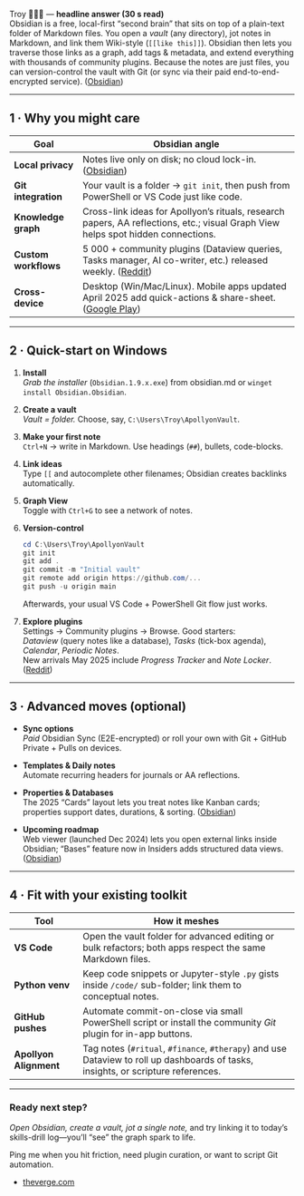 Troy 🤝🔑🌟 — **headline answer (30 s read)**  
Obsidian is a free, local-first “second brain” that sits on top of a plain-text folder of Markdown files. You open a _vault_ (any directory), jot notes in Markdown, and link them Wiki-style (`[[like this]]`). Obsidian then lets you traverse those links as a graph, add tags & metadata, and extend everything with thousands of community plugins. Because the notes are just files, you can version-control the vault with Git (or sync via their paid end-to-end-encrypted service). ([Obsidian](https://obsidian.md/?utm_source=chatgpt.com "Obsidian - Sharpen your thinking"))

---

## 1 · Why you might care

|Goal|Obsidian angle|
|---|---|
|**Local privacy**|Notes live only on disk; no cloud lock-in. ([Obsidian](https://obsidian.md/?utm_source=chatgpt.com "Obsidian - Sharpen your thinking"))|
|**Git integration**|Your vault is a folder → `git init`, then push from PowerShell or VS Code just like code.|
|**Knowledge graph**|Cross-link ideas for Apollyon’s rituals, research papers, AA reflections, etc.; visual Graph View helps spot hidden connections.|
|**Custom workflows**|5 000 + community plugins (Dataview queries, Tasks manager, AI co-writer, etc.) released weekly. ([Reddit](https://www.reddit.com/r/ObsidianMD/comments/1kye30t/15_new_obsidian_plugins_you_need_to_know_about/?utm_source=chatgpt.com "15 New Obsidian Plugins You Need to Know About (May 29th 2025)"))|
|**Cross-device**|Desktop (Win/Mac/Linux). Mobile apps updated April 2025 add quick-actions & share-sheet. ([Google Play](https://play.google.com/store/apps/details?hl=en_US&id=md.obsidian&utm_source=chatgpt.com "Obsidian - Apps on Google Play"))|

---

## 2 · Quick-start on Windows

1. **Install**  
    _Grab the installer_ (`Obsidian.1.9.x.exe`) from obsidian.md or `winget install Obsidian.Obsidian`.
    
2. **Create a vault**  
    _Vault = folder._ Choose, say, `C:\Users\Troy\ApollyonVault`.
    
3. **Make your first note**  
    `Ctrl+N` → write in Markdown. Use headings (`##`), bullets, code-blocks.
    
4. **Link ideas**  
    Type `[[` and autocomplete other filenames; Obsidian creates backlinks automatically.
    
5. **Graph View**  
    Toggle with `Ctrl+G` to see a network of notes.
    
6. **Version-control**
    
    ```powershell
    cd C:\Users\Troy\ApollyonVault
    git init
    git add .
    git commit -m "Initial vault"
    git remote add origin https://github.com/...
    git push -u origin main
    ```
    
    Afterwards, your usual VS Code + PowerShell Git flow just works.
    
7. **Explore plugins**  
    Settings → Community plugins → Browse. Good starters:  
    _Dataview_ (query notes like a database), _Tasks_ (tick-box agenda), _Calendar_, _Periodic Notes_.  
    New arrivals May 2025 include _Progress Tracker_ and _Note Locker_. ([Reddit](https://www.reddit.com/r/ObsidianMD/comments/1kye30t/15_new_obsidian_plugins_you_need_to_know_about/?utm_source=chatgpt.com "15 New Obsidian Plugins You Need to Know About (May 29th 2025)"))
    

---

## 3 · Advanced moves (optional)

- **Sync options**  
    _Paid_ Obsidian Sync (E2E-encrypted) or roll your own with Git + GitHub Private + Pulls on devices.
    
- **Templates & Daily notes**  
    Automate recurring headers for journals or AA reflections.
    
- **Properties & Databases**  
    The 2025 “Cards” layout lets you treat notes like Kanban cards; properties support dates, durations, & sorting. ([Obsidian](https://obsidian.md/changelog/?utm_source=chatgpt.com "Changelog - Obsidian"))
    
- **Upcoming roadmap**  
    Web viewer (launched Dec 2024) lets you open external links inside Obsidian; “Bases” feature now in Insiders adds structured data views. ([Obsidian](https://obsidian.md/roadmap/?utm_source=chatgpt.com "Roadmap - Obsidian"))
    

---

## 4 · Fit with your existing toolkit

|Tool|How it meshes|
|---|---|
|**VS Code**|Open the vault folder for advanced editing or bulk refactors; both apps respect the same Markdown files.|
|**Python venv**|Keep code snippets or Jupyter-style `.py` gists inside `/code/` sub-folder; link them to conceptual notes.|
|**GitHub pushes**|Automate commit-on-close via small PowerShell script or install the community _Git_ plugin for in-app buttons.|
|**Apollyon Alignment**|Tag notes (`#ritual`, `#finance`, `#therapy`) and use Dataview to roll up dashboards of tasks, insights, or scripture references.|

---

### Ready next step?

_Open Obsidian, create a vault, jot a single note,_ and try linking it to today’s skills-drill log—you’ll “see” the graph spark to life.

Ping me when you hit friction, need plugin curation, or want to script Git automation.

- [theverge.com](https://www.theverge.com/23942597/notes-text-evernote-onenote-keep-apps?utm_source=chatgpt.com)